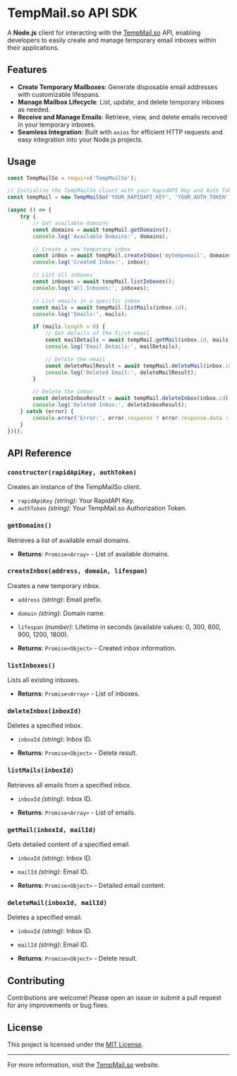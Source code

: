 # TempMail.so API SDK

A **Node.js** client for interacting with the [TempMail.so](https://tempmail.so) API, enabling developers to easily create and manage temporary email inboxes within their applications.

## Features

- **Create Temporary Mailboxes**: Generate disposable email addresses with customizable lifespans.
- **Manage Mailbox Lifecycle**: List, update, and delete temporary inboxes as needed.
- **Receive and Manage Emails**: Retrieve, view, and delete emails received in your temporary inboxes.
- **Seamless Integration**: Built with `axios` for efficient HTTP requests and easy integration into your Node.js projects.

## Usage

```javascript
const TempMailSo = require('TempMailSo');

// Initialize the TempMailSo client with your RapidAPI Key and Auth Token
const tempMail = new TempMailSo('YOUR_RAPIDAPI_KEY', 'YOUR_AUTH_TOKEN');

(async () => {
    try {
        // Get available domains
        const domains = await tempMail.getDomains();
        console.log('Available Domains:', domains);

        // Create a new temporary inbox
        const inbox = await tempMail.createInbox('mytempemail', domains[0], 600);
        console.log('Created Inbox:', inbox);

        // List all inboxes
        const inboxes = await tempMail.listInboxes();
        console.log('All Inboxes:', inboxes);

        // List emails in a specific inbox
        const mails = await tempMail.listMails(inbox.id);
        console.log('Emails:', mails);

        if (mails.length > 0) {
            // Get details of the first email
            const mailDetails = await tempMail.getMail(inbox.id, mails[0].id);
            console.log('Email Details:', mailDetails);

            // Delete the email
            const deleteMailResult = await tempMail.deleteMail(inbox.id, mails[0].id);
            console.log('Deleted Email:', deleteMailResult);
        }

        // Delete the inbox
        const deleteInboxResult = await tempMail.deleteInbox(inbox.id);
        console.log('Deleted Inbox:', deleteInboxResult);
    } catch (error) {
        console.error('Error:', error.response ? error.response.data : error.message);
    }
})();
```

## API Reference

### `constructor(rapidApiKey, authToken)`

Creates an instance of the TempMailSo client.

- `rapidApiKey` *(string)*: Your RapidAPI Key.
- `authToken` *(string)*: Your TempMail.so Authorization Token.

### `getDomains()`

Retrieves a list of available email domains.

- **Returns**: `Promise<Array>` - List of available domains.

### `createInbox(address, domain, lifespan)`

Creates a new temporary inbox.

- `address` *(string)*: Email prefix.
- `domain` *(string)*: Domain name.
- `lifespan` *(number)*: Lifetime in seconds (available values: 0, 300, 600, 900, 1200, 1800).

- **Returns**: `Promise<Object>` - Created inbox information.

### `listInboxes()`

Lists all existing inboxes.

- **Returns**: `Promise<Array>` - List of inboxes.

### `deleteInbox(inboxId)`

Deletes a specified inbox.

- `inboxId` *(string)*: Inbox ID.

- **Returns**: `Promise<Object>` - Delete result.

### `listMails(inboxId)`

Retrieves all emails from a specified inbox.

- `inboxId` *(string)*: Inbox ID.

- **Returns**: `Promise<Array>` - List of emails.

### `getMail(inboxId, mailId)`

Gets detailed content of a specified email.

- `inboxId` *(string)*: Inbox ID.
- `mailId` *(string)*: Email ID.

- **Returns**: `Promise<Object>` - Detailed email content.

### `deleteMail(inboxId, mailId)`

Deletes a specified email.

- `inboxId` *(string)*: Inbox ID.
- `mailId` *(string)*: Email ID.

- **Returns**: `Promise<Object>` - Delete result.

## Contributing

Contributions are welcome! Please open an issue or submit a pull request for any improvements or bug fixes.

## License

This project is licensed under the [MIT License](LICENSE).

---

For more information, visit the [TempMail.so](https://tempmail.so) website.
